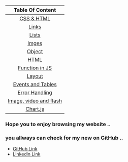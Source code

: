 | Table Of Content  | 
| :-----------------: |
|  [CSS & HTML](https://omar-zoubi.github.io/reading-notes/Reading-notes201/class) |
|  [Links](https://omar-zoubi.github.io/reading-notes/Reading-notes201/reading02) |
|  [Lists](https://omar-zoubi.github.io/reading-notes/Reading-notes201/reading03) |
|  [Imges](https://omar-zoubi.github.io/reading-notes/Reading-notes201/reading05) |
|  [Object](https://omar-zoubi.github.io/reading-notes/Reading-notes201/reading06) |
|  [HTML](https://omar-zoubi.github.io/reading-notes/Reading-notes201/reading01) |
|  [Function in JS](https://omar-zoubi.github.io/reading-notes/Reading-notes201/reading07) |
|  [Layout](https://omar-zoubi.github.io/reading-notes/Reading-notes201/reading08) |
|  [Events and Tables](https://omar-zoubi.github.io/reading-notes/Reading-notes201/reading09) |
|  [Error Handling](https://omar-zoubi.github.io/reading-notes/Reading-notes201/reading10) |
|  [Image, video and flash ](https://omar-zoubi.github.io/reading-notes/Reading-notes201/reading11) |
|  [Chart.js](https://omar-zoubi.github.io/reading-notes/Reading-notes201/reading12) |



### Hope you to enjoy browsing my website .. 
### you allways can check for my new on GitHub ..

- [GitHub Link](https://github.com/Omar-zoubi)
- [Linkedin Link](https://www.linkedin.com/in/omar-alzoubi-54034bb4/)


